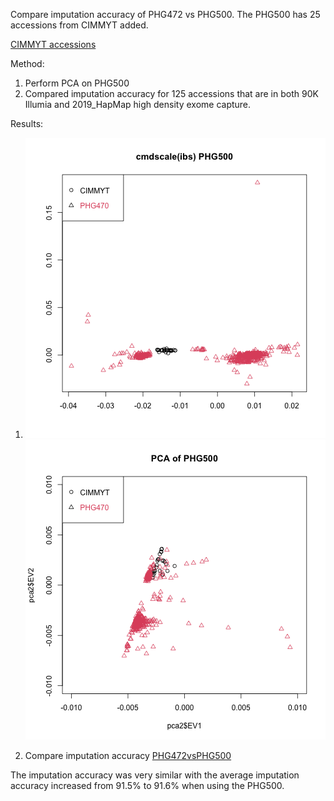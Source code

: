 Compare imputation accuracy of PHG472 vs PHG500. The PHG500 has 25 accessions from CIMMYT added.

<a href=cimmyt-accessions.csv>CIMMYT accessions</a>

Method:
1. Perform PCA on PHG500
2. Compared imputation accuracy for 125 accessions that are in both 90K Illumia and 2019_HapMap high density exome capture.

Results:
1. ![cmdScale IBS](https://github.com/TriticeaeToolbox/PHGv2/blob/main/cluster-snprelate/images/snprelate-phg500-ibs-mds-all.png)
![PCA](https://github.com/TriticeaeToolbox/PHGv2/blob/main/cluster-snprelate/images/snprelate-phg500-pca.png)

2. Compare imputation accuracy <a href=PHG472vsPHG500.csv>PHG472vsPHG500</a>

The imputation accuracy was very similar with the average imputation accuracy increased from 91.5% to 91.6% when using the PHG500.

